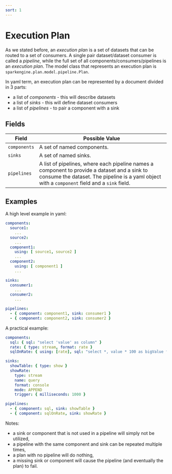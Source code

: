 ```yaml
---
sort: 1
---
```


# Execution Plan

As we stated before, an _execution plan_ is a set of datasets that can be routed to a set of consumers.
A single pair dataset/dataset consumer is called a _pipeline_, while the full set of all components/consumers/pipelines is an _execution plan_.
The model class that represents an execution plan is `sparkengine.plan.model.pipeline.Plan`.

In yaml term, an execution plan can be represented by a document divided in 3 parts:
* a list of _components_ - this will describe datasets
* a list of _sinks_ - this will define dataset consumers
* a list of _pipelines_ - to pair a component with a sink

## Fields

| Field | Possible Value |
| ----- | -------------- |
| `components` | A set of named components. |
| `sinks` | A set of named sinks.  |
| `pipelines` | A list of pipelines, where each pipeline names a component to provide a dataset and a sink to consume the dataset. The pipeline is a yaml object with a `component` field and a `sink` field. |

## Examples

A high level example in yaml:
```yaml
components:
  source1:
    ...
  source2:
    ...
  component1:
    using: [ source1, source2 ]
    ...    
  component2:
    using: [ component1 ]
    ...

sinks:
  consumer1:
    ...
  consumer2:
    ...

pipelines:
  - { component: component1, sink: consumer1 }
  - { component: component2, sink: consumer2 }
```

A practical example:
```yaml
components:
  sql: { sql: "select 'value' as column" }
  rate: { type: stream, format: rate }
  sqlOnRate: { using: [rate], sql: "select *, value * 100 as bigValue from rate" }

sinks:
  showTable: { type: show }
  showRate: 
    type: stream
    name: query
    format: console
    mode: APPEND
    trigger: { milliseconds: 1000 }

pipelines:
  - { component: sql, sink: showTable }
  - { component: sqlOnRate, sink: showRate }
```

Notes:
* a sink or component that is not used in a pipeline will simply not be utilized,
* a pipeline with the same component and sink can be repeated multiple times,
* a plan with no pipeline will do nothing,
* a missing sink or component will cause the pipeline (and eventually the plan) to fail.

